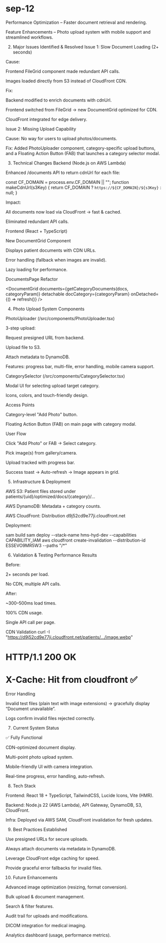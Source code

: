sep-12
==============================================================
Performance Optimization – Faster document retrieval and rendering.

Feature Enhancements – Photo upload system with mobile support and streamlined workflows.

2. Major Issues Identified & Resolved
Issue 1: Slow Document Loading (2+ seconds)

Cause:

Frontend FileGrid component made redundant API calls.

Images loaded directly from S3 instead of CloudFront CDN.

Fix:

Backend modified to enrich documents with cdnUrl.

Frontend switched from FileGrid → new DocumentGrid optimized for CDN.

CloudFront integrated for edge delivery.

Issue 2: Missing Upload Capability

Cause: No way for users to upload photos/documents.

Fix: Added PhotoUploader component, category-specific upload buttons, and a Floating Action Button (FAB) that launches a category selector modal.

3. Technical Changes
Backend (Node.js on AWS Lambda)

Enhanced /documents API to return cdnUrl for each file:

const CF_DOMAIN = process.env.CF_DOMAIN || "";
function makeCdnUrl(s3Key) {
  return CF_DOMAIN ? `https://${CF_DOMAIN}/${s3Key}` : null;
}


Impact:

All documents now load via CloudFront → fast & cached.

Eliminated redundant API calls.

Frontend (React + TypeScript)

New DocumentGrid Component

Displays patient documents with CDN URLs.

Error handling (fallback when images are invalid).

Lazy loading for performance.

DocumentsPage Refactor

<DocumentGrid
  documents={getCategoryDocuments(docs, categoryParam)}
  detachable
  docCategory={categoryParam}
  onDetached={() => refresh()}
/>

4. Photo Upload System
Components

PhotoUploader (/src/components/PhotoUploader.tsx)

3-step upload:

Request presigned URL from backend.

Upload file to S3.

Attach metadata to DynamoDB.

Features: progress bar, multi-file, error handling, mobile camera support.

CategorySelector (/src/components/CategorySelector.tsx)

Modal UI for selecting upload target category.

Icons, colors, and touch-friendly design.

Access Points

Category-level "Add Photo" button.

Floating Action Button (FAB) on main page with category modal.

User Flow

Click "Add Photo" or FAB → Select category.

Pick image(s) from gallery/camera.

Upload tracked with progress bar.

Success toast → Auto-refresh → Image appears in grid.

5. Infrastructure & Deployment

AWS S3: Patient files stored under patients/{uid}/optimized/docs/{category}/...

AWS DynamoDB: Metadata + category counts.

AWS CloudFront: Distribution d9j52cd9e77ji.cloudfront.net

Deployment:

sam build
sam deploy --stack-name hms-hyd-dev --capabilities CAPABILITY_IAM
aws cloudfront create-invalidation --distribution-id ESSEVO9MR5W3 --paths "/*"

6. Validation & Testing
Performance Results

Before:

2+ seconds per load.

No CDN, multiple API calls.

After:

~300–500ms load times.

100% CDN usage.

Single API call per page.

CDN Validation
curl -I "https://d9j52cd9e77ji.cloudfront.net/patients/.../image.webp"
# HTTP/1.1 200 OK
# X-Cache: Hit from cloudfront ✅

Error Handling

Invalid test files (plain text with image extensions) → gracefully display “Document unavailable”.

Logs confirm invalid files rejected correctly.

7. Current System Status

✅ Fully Functional

CDN-optimized document display.

Multi-point photo upload system.

Mobile-friendly UI with camera integration.

Real-time progress, error handling, auto-refresh.

8. Tech Stack

Frontend: React 18 + TypeScript, TailwindCSS, Lucide Icons, Vite (HMR).

Backend: Node.js 22 (AWS Lambda), API Gateway, DynamoDB, S3, CloudFront.

Infra: Deployed via AWS SAM, CloudFront invalidation for fresh updates.

9. Best Practices Established

Use presigned URLs for secure uploads.

Always attach documents via metadata in DynamoDB.

Leverage CloudFront edge caching for speed.

Provide graceful error fallbacks for invalid files.

10. Future Enhancements

Advanced image optimization (resizing, format conversion).

Bulk upload & document management.

Search & filter features.

Audit trail for uploads and modifications.

DICOM integration for medical imaging.

Analytics dashboard (usage, performance metrics).